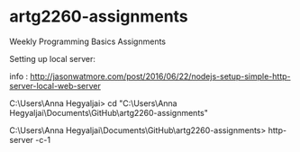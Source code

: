 # artg2260-assignments
Weekly Programming Basics Assignments


Setting up local server:

info : http://jasonwatmore.com/post/2016/06/22/nodejs-setup-simple-http-server-local-web-server

C:\Users\Anna Hegyaljai> cd "C:\Users\Anna Hegyaljai\Documents\GitHub\artg2260-assignments"

C:\Users\Anna Hegyaljai\Documents\GitHub\artg2260-assignments> http-server -c-1
